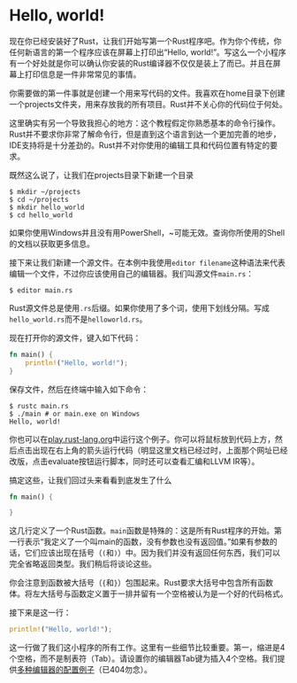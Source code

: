 # Hello, world!
现在你已经安装好了Rust，让我们开始写第一个Rust程序吧。作为你个传统，你任何新语言的第一个程序应该在屏幕上打印出“Hello, world!”。写这么一个小程序有一个好处就是你可以确认你安装的Rust编译器不仅仅是装上了而已。并且在屏幕上打印信息是一件非常常见的事情。

你需要做的第一件事就是创建一个用来写代码的文件。我喜欢在home目录下创建一个projects文件夹，用来存放我的所有项目。Rust并不关心你的代码位于何处。

这里确实有另一个导致我担心的地方：这个教程假定你熟悉基本的命令行操作。Rust并不要求你非常了解命令行，但是直到这个语言到达一个更加完善的地步，IDE支持将是十分差劲的。Rust并不对你使用的编辑工具和代码位置有特定的要求。

既然这么说了，让我们在projects目录下新建一个目录
```
$ mkdir ~/projects
$ cd ~/projects
$ mkdir hello_world
$ cd hello_world
```
如果你使用Windows并且没有用PowerShell，~可能无效。查询你所使用的Shell的文档以获取更多信息。

接下来让我们新建一个源文件。在本例中我使用`editor filename`这种语法来代表编辑一个文件，不过你应该使用自己的编辑器。我们叫源文件`main.rs`：
```
$ editor main.rs
```
Rust源文件总是使用`.rs`后缀。如果你使用了多个词，使用下划线分隔。写成`hello_world.rs`而不是`helloworld.rs`。

现在打开你的源文件，键入如下代码：
```rust
fn main() {
    println!("Hello, world!");
}
```
保存文件，然后在终端中输入如下命令：
```
$ rustc main.rs
$ ./main # or main.exe on Windows
Hello, world!
```
你也可以在[play.rust-lang.org](https://play.rust-lang.org/)中运行这个例子。你可以将鼠标放到代码上方，然后点击出现在右上角的箭头运行代码（明显这里文档已经过时，上面那个网址已经改版，点击evaluate按钮运行脚本，同时还可以查看汇编和LLVM IR等）。

搞定这些，让我们回过头来看看到底发生了什么
```rust
fn main() {

}
```
这几行定义了一个Rust函数。`main`函数是特殊的：这是所有Rust程序的开始。第一行表示“我定义了一个叫main的函数，没有参数也没有返回值。”如果有参数的话，它们应该出现在括号（`(`和`)`）中。因为我们并没有返回任何东西，我们可以完全省略返回类型。我们稍后将谈论这些。

你会注意到函数被大括号（`{`和`}`）包围起来。Rust要求大括号中包含所有函数体。将左大括号与函数定义置于一排并留有一个空格被认为是一个好的代码格式。

接下来是这一行：
```rust
println!("Hello, world!");
```
这一行做了我们这小程序的所有工作。这里有一些细节比较重要。第一，缩进是4个空格，而不是制表符（Tab）。请设置你的编辑器Tab键为插入4个空格。我们提供[多种编辑器的配置例子](https://github.com/rust-lang/rust/tree/master/src/etc/CONFIGS.html)（已404勿念）。
